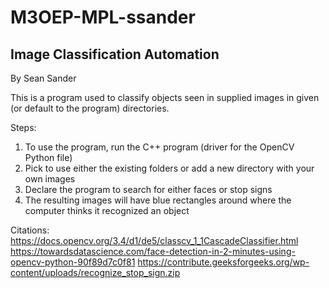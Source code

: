 # M3OEP-MPL-ssander

## Image Classification Automation
By Sean Sander

This is a program used to classify objects seen in supplied images in given (or default to the program) directories.

Steps:
1. To use the program, run the C++ program (driver for the OpenCV Python file)
2. Pick to use either the existing folders or add a new directory with your own images
3. Declare the program to search for either faces or stop signs
4. The resulting images will have blue rectangles around where the computer thinks it recognized an object

Citations:
https://docs.opencv.org/3.4/d1/de5/classcv_1_1CascadeClassifier.html
https://towardsdatascience.com/face-detection-in-2-minutes-using-opencv-python-90f89d7c0f81
https://contribute.geeksforgeeks.org/wp-content/uploads/recognize_stop_sign.zip
